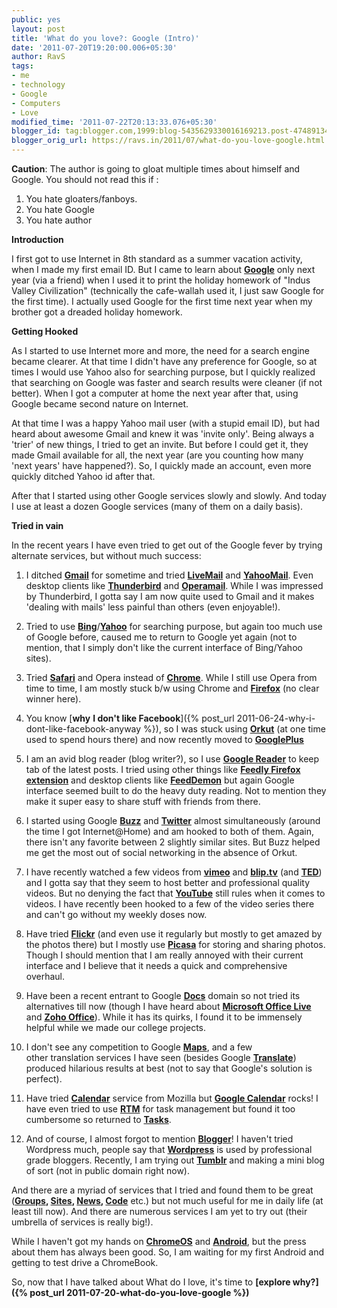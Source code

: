 ```yaml
---
public: yes
layout: post
title: 'What do you love?: Google (Intro)'
date: '2011-07-20T19:20:00.006+05:30'
author: RavS
tags:
- me
- technology
- Google
- Computers
- Love
modified_time: '2011-07-22T20:13:33.076+05:30'
blogger_id: tag:blogger.com,1999:blog-5435629330016169213.post-4748913429479236393
blogger_orig_url: https://ravs.in/2011/07/what-do-you-love-google.html
---
```


**Caution**: The author is going to gloat multiple times about himself and Google. You should not read this if :

1. You hate gloaters/fanboys.
2. You hate Google
3. You hate author

**Introduction**

I first got to use Internet in 8th standard as a summer vacation activity, when I made my first email ID. But I came to learn about [**Google**](http://google.com/) only next year (via a friend) when I used it to print the holiday homework of "Indus Valley Civilization" (technically the cafe-wallah used it, I just saw Google for the first time). I actually used Google for the first time next year when my brother got a dreaded holiday homework.

**Getting Hooked**

As I started to use Internet more and more, the need for a search engine became clearer. At that time I didn't have any preference for Google, so at times I would use Yahoo also for searching purpose, but I quickly realized that searching on Google was faster and search results were cleaner (if not better). When I got a computer at home the next year after that, using Google became second nature on Internet.

At that time I was a happy Yahoo mail user (with a stupid email ID), but had heard about awesome Gmail and knew it was 'invite only'. Being always a 'trier' of new things, I tried to get an invite. But before I could get it, they made Gmail available for all, the next year (are you counting how many 'next years' have happened?). So, I quickly made an account, even more quickly ditched Yahoo id after that. 

After that I started using other Google services slowly and slowly. And today I use at least a dozen Google services (many of them on a daily basis).

**Tried in vain**

In the recent years I have even tried to get out of the Google fever by trying alternate services, but without much success:

1. I ditched [**Gmail**](https://mail.google.com/) for sometime and tried **[LiveMail](http://login.live.com/)** and **[YahooMail](http://mail.yahoo.com/)**. Even desktop clients like **[Thunderbird](http://www.mozilla.org/thunderbird/)** and **[Operamail](http://www.opera.com/)**. While I was impressed by Thunderbird, I gotta say I am now quite used to Gmail and it makes 'dealing with mails' less painful than others (even enjoyable!).

2. Tried to use **[Bing](http://bing.com/)**/[**Yahoo**](http://www.yahoo.com/) for searching purpose, but again too much use of Google before, caused me to return to Google yet again (not to mention, that I simply don't like the current interface of Bing/Yahoo sites).

3. Tried [**Safari**](http://www.apple.com/safari) and Opera instead of **[Chrome](http://www.google.com/chrome/)**. While I still use Opera from time to time, I am mostly stuck b/w using Chrome and **[Firefox](http://www.mozilla.com/en-US/firefox/fx/)** (no clear winner here).

4. You know [**why** **I don't like Facebook**]({% post_url 2011-06-24-why-i-dont-like-facebook-anyway %}), so I was stuck using [**Orkut**](http://www.orkut.com/) (at one time used to spend hours there) and now recently moved to [**GooglePlus**](http://plus.google.com/)

5. I am an avid blog reader (blog writer?), so I use **[Google Reader](http://reader.google.com/)** to keep tab of the latest posts. I tried using other things like [**Feedly Firefox extension**](https://addons.mozilla.org/en-US/firefox/addon/feedly/) and desktop clients like **[FeedDemon](http://www.feeddemon.com/)** but again Google interface seemed built to do the heavy duty reading. Not to mention they make it super easy to share stuff with friends from there.

6. I started using Google **[Buzz](https://profiles.google.com/googlebuzz/buzz)** and **[Twitter](http://twitter.com/)** almost simultaneously (around the time I got Internet@Home) and am hooked to both of them. Again, there isn't any favorite between 2 slightly similar sites. But Buzz helped me get the most out of social networking in the absence of Orkut.

7. I have recently watched a few videos from **[vimeo](http://vimeo.com/)** and **[blip.tv](http://blip.tv/)** (and **[TED](http://www.ted.com/)**) and I gotta say that they seem to host better and professional quality videos. But no denying the fact that **[YouTube](http://www.youtube.com/)** still rules when it comes to videos. I have recently been hooked to a few of the video series there and can't go without my weekly doses now.

8. Have tried **[Flickr](http://flickr.com/)** (and even use it regularly but mostly to get amazed by the photos there) but I mostly use **[Picasa](https://picasaweb.google.com/)** for storing and sharing photos. Though I should mention that I am really annoyed with their current interface and I believe that it needs a quick and comprehensive overhaul.

9. Have been a recent entrant to Google **[Docs](http://docs.google.com/)** domain so not tried its alternatives till now (though I have heard about **[Microsoft Office Live](http://office.microsoft.com/)** and **[Zoho Office](http://www.zoho.com/)**). While it has its quirks, I found it to be immensely helpful while we made our college projects.

10. I don't see any competition to Google **[Maps](http://maps.google.com/)**, and a few other translation services I have seen (besides Google [**Translate**](http://translate.google.com/)) produced hilarious results at best (not to say that Google's solution is perfect).

11. Have tried **[Calendar](http://www.mozilla.org/projects/calendar)** service from Mozilla but [**Google Calendar**](http://calendar.google.com/) rocks! I have even tried to use [**RTM**](http://www.rememberthemilk.com/) for task management but found it too cumbersome so returned to **[Tasks](https://chrome.google.com/webstore/detail/mjbfkceielapenhcdmppjfjfhjelhcjc?hl=en-US)**.

12. And of course, I almost forgot to mention [**Blogger**](http://blogger.com/)! I haven't tried Wordpress much, people say that [**Wordpress**](http://wordpress.org/) is used by professional grade bloggers. Recently, I am trying out [**Tumblr**](http://tumblr.com/) and making a mini blog of sort (not in public domain right now).

And there are a myriad of services that I tried and found them to be great (**[Groups](http://groups.google.com/), [Sites](http://sites.google.com/), [News](http://news.google.com/), [Code](http://code.google.com/)** etc.) but not much useful for me in daily life (at least till now). And there are numerous services I am yet to try out (their umbrella of services is really big!).

While I haven't got my hands on [**ChromeOS**](http://www.chromium.org/chromium-os) and **[Android](http://www.android.com/)**, but the press about them has always been good. So, I am waiting for my first Android and getting to test drive a ChromeBook.

So, now that I have talked about What do I love, it's time to **[explore why?]({% post_url 2011-07-20-what-do-you-love-google %})**
